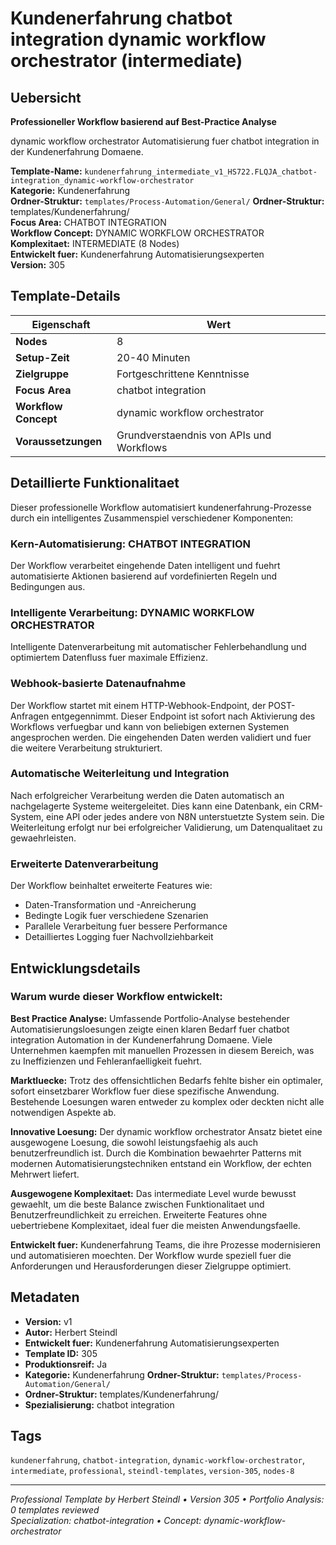 # Kundenerfahrung chatbot integration dynamic workflow orchestrator (intermediate)

## Uebersicht

**Professioneller Workflow basierend auf Best-Practice Analyse**

dynamic workflow orchestrator Automatisierung fuer chatbot integration in der Kundenerfahrung Domaene.

**Template-Name:** `kundenerfahrung_intermediate_v1_HS722.FLQJA_chatbot-integration_dynamic-workflow-orchestrator`  
**Kategorie:** Kundenerfahrung  
**Ordner-Struktur:** `templates/Process-Automation/General/`
**Ordner-Struktur:** templates/Kundenerfahrung/  
**Focus Area:** CHATBOT INTEGRATION  
**Workflow Concept:** DYNAMIC WORKFLOW ORCHESTRATOR  
**Komplexitaet:** INTERMEDIATE (8 Nodes)  
**Entwickelt fuer:** Kundenerfahrung Automatisierungsexperten  
**Version:** 305

## Template-Details

| **Eigenschaft** | **Wert** |
|------------------|----------|
| **Nodes** | 8 |
| **Setup-Zeit** | 20-40 Minuten |
| **Zielgruppe** | Fortgeschrittene Kenntnisse |
| **Focus Area** | chatbot integration |
| **Workflow Concept** | dynamic workflow orchestrator |
| **Voraussetzungen** | Grundverstaendnis von APIs und Workflows |

## Detaillierte Funktionalitaet

Dieser professionelle Workflow automatisiert kundenerfahrung-Prozesse durch ein intelligentes Zusammenspiel verschiedener Komponenten:

### Kern-Automatisierung: CHATBOT INTEGRATION
Der Workflow verarbeitet eingehende Daten intelligent und fuehrt automatisierte Aktionen basierend auf vordefinierten Regeln und Bedingungen aus.

### Intelligente Verarbeitung: DYNAMIC WORKFLOW ORCHESTRATOR
Intelligente Datenverarbeitung mit automatischer Fehlerbehandlung und optimiertem Datenfluss fuer maximale Effizienz.

### Webhook-basierte Datenaufnahme
Der Workflow startet mit einem HTTP-Webhook-Endpoint, der POST-Anfragen entgegennimmt. Dieser Endpoint ist sofort nach Aktivierung des Workflows verfuegbar und kann von beliebigen externen Systemen angesprochen werden. Die eingehenden Daten werden validiert und fuer die weitere Verarbeitung strukturiert.

### Automatische Weiterleitung und Integration
Nach erfolgreicher Verarbeitung werden die Daten automatisch an nachgelagerte Systeme weitergeleitet. Dies kann eine Datenbank, ein CRM-System, eine API oder jedes andere von N8N unterstuetzte System sein. Die Weiterleitung erfolgt nur bei erfolgreicher Validierung, um Datenqualitaet zu gewaehrleisten.

### Erweiterte Datenverarbeitung
Der Workflow beinhaltet erweiterte Features wie:
- Daten-Transformation und -Anreicherung
- Bedingte Logik fuer verschiedene Szenarien
- Parallele Verarbeitung fuer bessere Performance
- Detailliertes Logging fuer Nachvollziehbarkeit



## Entwicklungsdetails

### Warum wurde dieser Workflow entwickelt:

**Best Practice Analyse:** Umfassende Portfolio-Analyse bestehender Automatisierungsloesungen zeigte einen klaren Bedarf fuer chatbot integration Automation in der Kundenerfahrung Domaene. Viele Unternehmen kaempfen mit manuellen Prozessen in diesem Bereich, was zu Ineffizienzen und Fehleranfaelligkeit fuehrt.

**Marktluecke:** Trotz des offensichtlichen Bedarfs fehlte bisher ein optimaler, sofort einsetzbarer Workflow fuer diese spezifische Anwendung. Bestehende Loesungen waren entweder zu komplex oder deckten nicht alle notwendigen Aspekte ab.

**Innovative Loesung:** Der dynamic workflow orchestrator Ansatz bietet eine ausgewogene Loesung, die sowohl leistungsfaehig als auch benutzerfreundlich ist. Durch die Kombination bewaehrter Patterns mit modernen Automatisierungstechniken entstand ein Workflow, der echten Mehrwert liefert.

**Ausgewogene Komplexitaet:** Das intermediate Level wurde bewusst gewaehlt, um die beste Balance zwischen Funktionalitaet und Benutzerfreundlichkeit zu erreichen. Erweiterte Features ohne uebertriebene Komplexitaet, ideal fuer die meisten Anwendungsfaelle.

**Entwickelt fuer:** Kundenerfahrung Teams, die ihre Prozesse modernisieren und automatisieren moechten. Der Workflow wurde speziell fuer die Anforderungen und Herausforderungen dieser Zielgruppe optimiert.

## Metadaten

- **Version:** v1
- **Autor:** Herbert Steindl
- **Entwickelt fuer:** Kundenerfahrung Automatisierungsexperten
- **Template ID:** 305
- **Produktionsreif:** Ja
- **Kategorie:** Kundenerfahrung
**Ordner-Struktur:** `templates/Process-Automation/General/`
- **Ordner-Struktur:** templates/Kundenerfahrung/
- **Spezialisierung:** chatbot integration

## Tags

`kundenerfahrung`, `chatbot-integration`, `dynamic-workflow-orchestrator`, `intermediate`, `professional`, `steindl-templates`, `version-305`, `nodes-8`

---

*Professional Template by Herbert Steindl • Version 305 • Portfolio Analysis: 0 templates reviewed*  
*Specialization: chatbot-integration • Concept: dynamic-workflow-orchestrator*